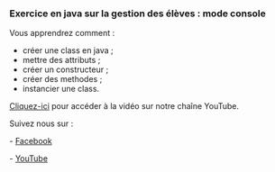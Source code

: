 ### **Exercice en java sur la gestion des élèves : mode console**

Vous apprendrez comment :

- créer une class en java ;
- mettre des attributs ;
- créer un constructeur ;
- créer des methodes ;
- instancier une class.

[Cliquez-ici](https://youtu.be/JBZfklSBqAo) pour accéder à la vidéo sur notre chaîne YouTube.

Suivez nous sur : 

\- [Facebook](https://www.facebook.com/dolearningteam)

\- [YouTube](https://www.youtube.com/channel/UCukObJzjQZ-eZLxSq17fwng)
